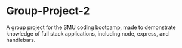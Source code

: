 # Group-Project-2
A group project for the SMU coding bootcamp, made to demonstrate knowledge of full stack applications, including node, express, and handlebars. 
